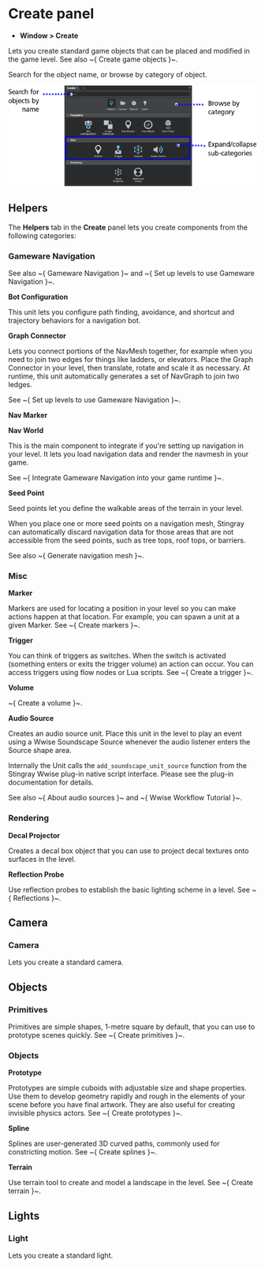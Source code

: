 # Create panel

- **Window > Create**

Lets you create standard game objects that can be placed and modified in the game level. See also ~{ Create game objects }~.

Search for the object name, or browse by category of object.

![Create panel overview](../../images/comp_create_window.png)


## Helpers

The **Helpers** tab in the **Create** panel lets you create components from the following categories:

### Gameware Navigation

See also  ~{ Gameware Navigation }~ and ~{ Set up levels to use Gameware Navigation }~.

**Bot Configuration**

This unit lets you configure path finding, avoidance, and shortcut and trajectory behaviors for a navigation bot.

**Graph Connector**

Lets you connect portions of the NavMesh together, for example when you need to join two edges for things like ladders, or elevators. Place the Graph Connector in your level, then  translate, rotate and scale it as necessary. At runtime, this unit automatically generates a set of NavGraph to join two ledges.

See ~{ Set up levels to use Gameware Navigation }~.

**Nav Marker**

**Nav World**

This is the main component to integrate if you're setting up navigation in your level. It lets you load navigation data and render the navmesh in your game.

See ~{ Integrate Gameware Navigation into your game runtime }~.

**Seed Point**

Seed points let you define the walkable areas of the terrain in your level.

When you place one or more seed points on a navigation mesh, Stingray can automatically discard navigation data for those areas that are not accessible from the seed points, such as tree tops, roof tops, or barriers.

See also ~{ Generate navigation mesh }~.


### Misc

**Marker**

Markers are used for locating a position in your level so you can make actions happen at that location. For example, you can spawn a unit at a given Marker. See ~{ Create markers }~.

**Trigger**

You can think of triggers as switches. When the switch is activated (something enters or exits the trigger volume) an action can occur. You can access triggers using flow nodes or Lua scripts. See ~{ Create a trigger }~.

**Volume**

~{ Create a volume }~.

**Audio Source**

Creates an audio source unit. Place this unit in the level to play an event using a Wwise Soundscape Source whenever the audio listener enters the Source shape area.

Internally the Unit calls the `add_soundscape_unit_source` function from the Stingray Wwise plug-in native script interface. Please see the plug-in documentation for details.

See also ~{ About audio sources }~ and ~{ Wwise Workflow Tutorial }~.

### Rendering

**Decal Projector**

Creates a decal box object that you can use to project decal textures onto surfaces in the level.

**Reflection Probe**

Use reflection probes to establish the basic lighting scheme in a level.  See ~{ Reflections }~.

## Camera

### Camera

Lets you create a standard camera.

## Objects

### Primitives

Primitives are simple shapes, 1-metre square by default, that you can use to prototype scenes quickly. See ~{ Create primitives }~.

### Objects

**Prototype**

Prototypes are simple cuboids with adjustable size and shape properties. Use them to develop geometry rapidly and rough in the elements of your scene before you have final artwork. They are also useful for creating invisible physics actors. See ~{ Create prototypes }~.


**Spline**

Splines are user-generated 3D curved paths, commonly used for constricting motion. See ~{ Create splines }~.

**Terrain**

Use terrain tool to create and model a landscape in the level. See ~{ Create terrain }~.


## Lights

### Light

Lets you create a standard light.
